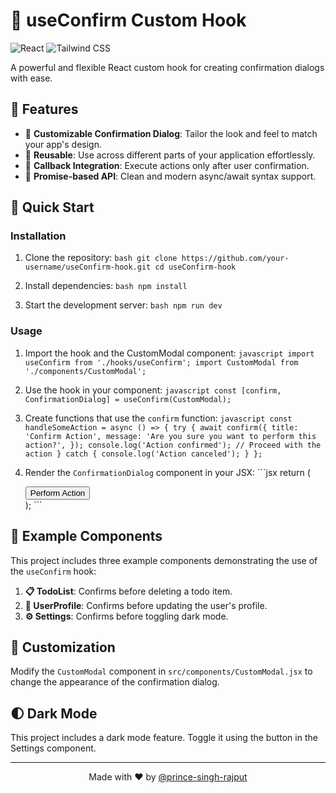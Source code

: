 # 🎣 useConfirm Custom Hook

![React](https://img.shields.io/badge/React-20232A?style=for-the-badge&logo=react&logoColor=61DAFB)
![Tailwind CSS](https://img.shields.io/badge/Tailwind_CSS-38B2AC?style=for-the-badge&logo=tailwind-css&logoColor=white)

A powerful and flexible React custom hook for creating confirmation dialogs with ease.

## 🌟 Features

- 🎨 **Customizable Confirmation Dialog**: Tailor the look and feel to match your app's design.
- 🔄 **Reusable**: Use across different parts of your application effortlessly.
- 🤝 **Callback Integration**: Execute actions only after user confirmation.
- 🤞 **Promise-based API**: Clean and modern async/await syntax support.

## 🚀 Quick Start

### Installation

1. Clone the repository:   ```bash
   git clone https://github.com/your-username/useConfirm-hook.git
   cd useConfirm-hook   ```

2. Install dependencies:   ```bash
   npm install   ```

3. Start the development server:   ```bash
   npm run dev   ```

### Usage

1. Import the hook and the CustomModal component:   ```javascript
   import useConfirm from './hooks/useConfirm';
   import CustomModal from './components/CustomModal';   ```

2. Use the hook in your component:   ```javascript
   const [confirm, ConfirmationDialog] = useConfirm(CustomModal);   ```

3. Create functions that use the `confirm` function:   ```javascript
   const handleSomeAction = async () => {
     try {
       await confirm({
         title: 'Confirm Action',
         message: 'Are you sure you want to perform this action?',
       });
       console.log('Action confirmed');
       // Proceed with the action
     } catch {
       console.log('Action canceled');
     }
   };   ```

4. Render the `ConfirmationDialog` component in your JSX:   ```jsx
   return (
     <div>
       <button onClick={handleSomeAction}>Perform Action</button>
       <ConfirmationDialog />
     </div>
   );   ```

## 🧩 Example Components

This project includes three example components demonstrating the use of the `useConfirm` hook:

1. **📋 TodoList**: Confirms before deleting a todo item.
2. **👤 UserProfile**: Confirms before updating the user's profile.
3. **⚙️ Settings**: Confirms before toggling dark mode.

## 🎨 Customization

Modify the `CustomModal` component in `src/components/CustomModal.jsx` to change the appearance of the confirmation dialog.

## 🌓 Dark Mode

This project includes a dark mode feature. Toggle it using the button in the Settings component.

---

<p align="center">
  Made with ❤️ by <a href="https://github.com/princesinghrajput">@prince-singh-rajput</a>
</p>
